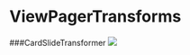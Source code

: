 # ViewPagerTransforms


###CardSlideTransformer
![](https://raw.githubusercontent.com/simplepeng/ViewPagerTransforms/master/gifs/cardslide.gif)